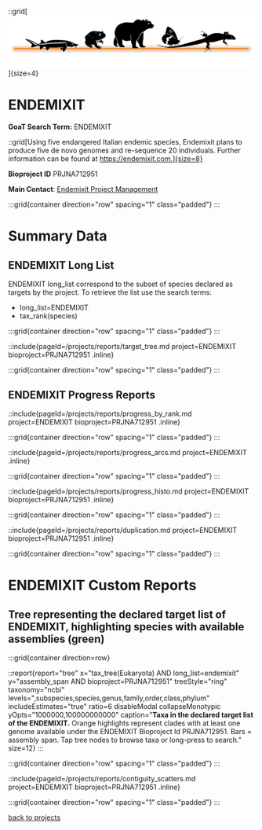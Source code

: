 ::grid[![GoaT](/static/images/logo_ENDEMIXIT.png)]{size=4}

# ENDEMIXIT

**GoaT Search Term:** ENDEMIXIT

::grid[Using five endangered Italian endemic species, Endemixit plans to produce five de novo genomes and re-sequence 20 individuals. Further information can be found at https://endemixit.com.]{size=8}

**Bioproject ID** PRJNA712951

**Main Contact**: [Endemixit Project Management](https://endemixit.com/contact-2/)

:::grid{container direction="row" spacing="1" class="padded"}
:::

# Summary Data

## ENDEMIXIT Long List

ENDEMIXIT long_list correspond to the subset of species declared as targets by the project. To retrieve the list use the search terms:

- long_list=ENDEMIXIT
- tax_rank(species)

:::grid{container direction="row" spacing="1" class="padded"}
:::

::include{pageId=/projects/reports/target_tree.md project=ENDEMIXIT bioproject=PRJNA712951 .inline}

:::grid{container direction="row" spacing="1" class="padded"}
:::

## ENDEMIXIT Progress Reports

::include{pageId=/projects/reports/progress_by_rank.md project=ENDEMIXIT bioproject=PRJNA712951 .inline}

:::grid{container direction="row" spacing="1" class="padded"}
:::

::include{pageId=/projects/reports/progress_arcs.md project=ENDEMIXIT .inline}

:::grid{container direction="row" spacing="1" class="padded"}
:::

::include{pageId=/projects/reports/progress_histo.md project=ENDEMIXIT bioproject=PRJNA712951 .inline}

:::grid{container direction="row" spacing="1" class="padded"}
:::

::include{pageId=/projects/reports/duplication.md project=ENDEMIXIT bioproject=PRJNA712951 .inline}

:::grid{container direction="row" spacing="1" class="padded"}
:::

# ENDEMIXIT Custom Reports

## Tree representing the declared target list of ENDEMIXIT, highlighting species with available assemblies (green)

:::grid{container direction=row}

::report{report="tree" x="tax_tree(Eukaryota) AND long_list=endemixit" y="assembly_span AND bioproject=PRJNA712951" treeStyle="ring" taxonomy="ncbi" levels=",subspecies,species,genus,family,order,class,phylum" includeEstimates="true" ratio=6 disableModal collapseMonotypic yOpts="1000000,100000000000" caption="**Taxa in the declared target list of the ENDEMIXIT.** Orange highlights represent clades with at least one genome available under the ENDEMIXIT Bioproject Id PRJNA712951. Bars = assembly span. Tap tree nodes to browse taxa or long-press to search." size=12}
:::

:::grid{container direction="row" spacing="1" class="padded"}
:::

::include{pageId=/projects/reports/contiguity_scatters.md project=ENDEMIXIT bioproject=PRJNA712951 .inline}

:::grid{container direction="row" spacing="1" class="padded"}
:::

[back to projects](/projects)
